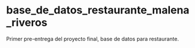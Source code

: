 # base_de_datos_restaurante_malena_riveros
Primer pre-entrega del proyecto final, base de datos para restaurante. 
